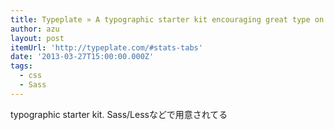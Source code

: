 ```yaml
---
title: Typeplate » A typographic starter kit encouraging great type on the Web
author: azu
layout: post
itemUrl: 'http://typeplate.com/#stats-tabs'
date: '2013-03-27T15:00:00.000Z'
tags:
  - css
  - Sass
---
```

typographic starter kit.
Sass/Lessなどで用意されてる
